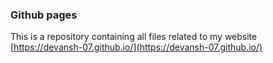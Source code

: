 ### Github pages

This is a repository containing all files related to my website [https://devansh-07.github.io/](https://devansh-07.github.io/)
